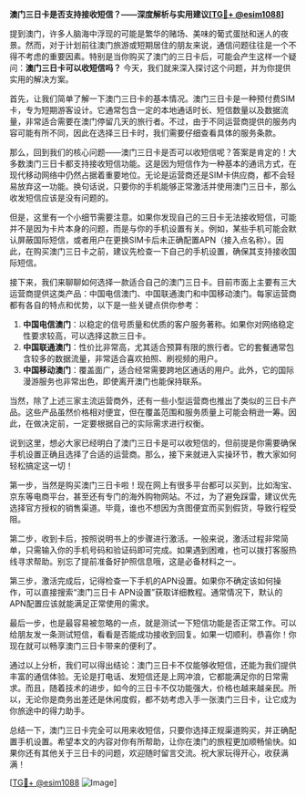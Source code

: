 **澳门三日卡是否支持接收短信？——深度解析与实用建议[[TG💪+ @esim1088](https://t.me/s/esim1088)]**

提到澳门，许多人脑海中浮现的可能是繁华的赌场、美味的葡式蛋挞和迷人的夜景。然而，对于计划前往澳门旅游或短期居住的朋友来说，通信问题往往是一个不得不考虑的重要因素。特别是当你购买了澳门的三日卡后，可能会产生这样一个疑问：**澳门三日卡可以收短信吗？** 今天，我们就来深入探讨这个问题，并为你提供实用的解决方案。

首先，让我们简单了解一下澳门三日卡的基本情况。澳门三日卡是一种预付费SIM卡，专为短期游客设计。它通常包含一定的本地通话时长、短信数量以及数据流量，非常适合需要在澳门停留几天的旅行者。不过，由于不同运营商提供的服务内容可能有所不同，因此在选择三日卡时，我们需要仔细查看具体的服务条款。

那么，回到我们的核心问题——澳门三日卡是否可以收短信呢？答案是肯定的！大多数澳门三日卡都支持接收短信功能。这是因为短信作为一种基本的通讯方式，在现代移动网络中仍然占据着重要地位。无论是运营商还是SIM卡供应商，都不会轻易放弃这一功能。换句话说，只要你的手机能够正常激活并使用澳门三日卡，那么收发短信应该是没有问题的。

但是，这里有一个小细节需要注意。如果你发现自己的三日卡无法接收短信，可能并不是因为卡片本身的问题，而是与你的手机设置有关。例如，某些手机可能会默认屏蔽国际短信，或者用户在更换SIM卡后未正确配置APN（接入点名称）。因此，在购买澳门三日卡之前，建议先检查一下自己的手机设置，确保其支持接收国际短信。

接下来，我们来聊聊如何选择一款适合自己的澳门三日卡。目前市面上主要有三大运营商提供这类产品：中国电信澳门、中国联通澳门和中国移动澳门。每家运营商都有各自的特点和优势，以下是一些关键点供你参考：

1. **中国电信澳门**：以稳定的信号质量和优质的客户服务著称。如果你对网络稳定性要求较高，可以选择这款三日卡。
2. **中国联通澳门**：性价比非常高，尤其适合预算有限的旅行者。它的套餐通常包含较多的数据流量，非常适合喜欢拍照、刷视频的用户。
3. **中国移动澳门**：覆盖面广，适合经常需要跨地区通话的用户。此外，它的国际漫游服务也非常出色，即使离开澳门也能保持联系。

当然，除了上述三家主流运营商外，还有一些小型运营商也推出了类似的三日卡产品。这些产品虽然价格相对便宜，但在覆盖范围和服务质量上可能会稍逊一筹。因此，在做决定前，一定要根据自己的实际需求进行权衡。

说到这里，想必大家已经明白了澳门三日卡是可以收短信的，但前提是你需要确保手机设置正确且选择了合适的运营商。那么，接下来就进入实操环节，教大家如何轻松搞定这一切！

第一步，当然是购买澳门三日卡啦！现在网上有很多平台都可以买到，比如淘宝、京东等电商平台，甚至还有专门的海外购物网站。不过，为了避免踩雷，建议优先选择官方授权的销售渠道。毕竟，谁也不想因为贪图便宜而买到假货，导致行程受阻。

第二步，收到卡后，按照说明书上的步骤进行激活。一般来说，激活过程非常简单，只需输入你的手机号码和验证码即可完成。如果遇到困难，也可以拨打客服热线寻求帮助。别忘了提前准备好护照信息哦，这是必备材料之一。

第三步，激活完成后，记得检查一下手机的APN设置。如果你不确定该如何操作，可以直接搜索“澳门三日卡 APN设置”获取详细教程。通常情况下，默认的APN配置应该就能满足正常使用的需求。

最后一步，也是最容易被忽略的一点，就是测试一下短信功能是否正常工作。可以给朋友发一条测试短信，看看是否能成功接收到回复。如果一切顺利，恭喜你！你现在就可以畅享澳门三日卡带来的便利了。

通过以上分析，我们可以得出结论：澳门三日卡不仅能够收短信，还能为我们提供丰富的通信体验。无论是打电话、发短信还是上网冲浪，它都能满足你的日常需求。而且，随着技术的进步，如今的三日卡不仅功能强大，价格也越来越亲民。所以，无论你是商务出差还是休闲度假，都不妨考虑入手一张澳门三日卡，让它成为你旅途中的得力助手。

总结一下，澳门三日卡完全可以用来收短信，只要你选择正规渠道购买，并正确配置手机设置。希望本文的内容对你有所帮助，让你在澳门的旅程更加顺畅愉快。如果你还有其他关于三日卡的问题，欢迎随时留言交流。祝大家玩得开心，收获满满！

[[TG💪+ @esim1088](https://t.me/s/esim1088) ![Image](https://i.postimg.cc/4NQfJmqS/Snipaste-2025-05-13-00-14-12.png)]